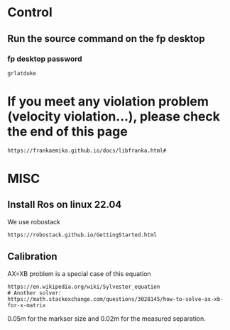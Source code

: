 # Control
## Run the source command on the fp desktop
### fp desktop password
```
grlatduke
```


# If you meet any violation problem (velocity violation...), please check the end of this page
```
https://frankaemika.github.io/docs/libfranka.html#
``` 



# MISC
## Install Ros on linux 22.04
We use robostack
```
https://robostack.github.io/GettingStarted.html
```

## Calibration

AX=XB problem is a special case of this equation
```
https://en.wikipedia.org/wiki/Sylvester_equation
# Another solver: https://math.stackexchange.com/questions/3028145/how-to-solve-ax-xb-for-x-matrix
```
0.05m for the markser size and 0.02m for the measured separation.
